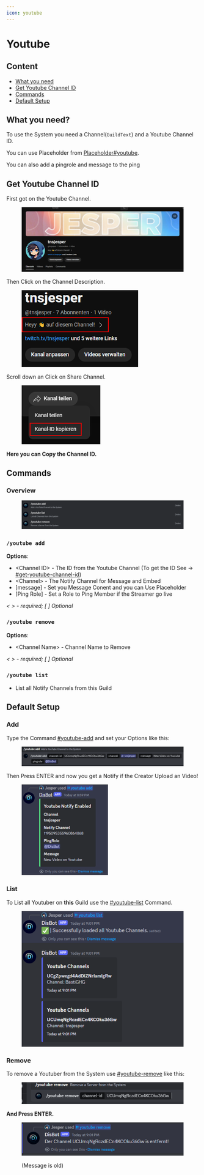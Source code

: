 ```yaml
---
icon: youtube
---
```


# Youtube

## Content

* [What you need](youtube.md#what-you-need)
* [Get Youtube Channel ID](youtube.md#get-youtube-channel-id)
* [Commands](youtube.md#commands)
* [Default Setup](youtube.md#default-setup)

## What you need?

To use the System you need a Channel(`GuildText`) and a Youtube Channel ID.

You can use Placeholder from [Placeholder#youtube](https://docs.disbot.xyz/customisation/placeholder#youtube).&#x20;

You can also add a pingrole and message to the ping



## Get Youtube Channel ID

First got on the Youtube Channel.

<figure><img src="../.gitbook/assets/image (2) (1) (1) (1) (1).png" alt=""><figcaption></figcaption></figure>

Then Click on the Channel Description.

<figure><img src="../.gitbook/assets/image (3) (1) (1).png" alt=""><figcaption></figcaption></figure>

Scroll down an Click on Share Channel.

<figure><img src="../.gitbook/assets/image (4) (1) (1).png" alt=""><figcaption></figcaption></figure>

**Here you can Copy the Channel ID.**



## Commands

### Overview

<figure><img src="../.gitbook/assets/image (1) (1) (1) (1) (1).png" alt=""><figcaption></figcaption></figure>

### `/youtube add`

**Options**:

* \<Channel ID> - The ID from the Youtube Channel (To get the ID See -> [#get-youtube-channel-id](youtube.md#get-youtube-channel-id "mention"))
* \<Channel> - The Notify Channel for Message and Embed
* \[message] - Set you Message Conent and you can Use Placeholder
* \[Ping Role] - Set a Role to Ping Member if the Streamer go live

_< > - required; \[ ] Optional_



### `/youtube remove`

**Options**:

* \<Channel Name> - Channel Name to Remove

_< > - required; \[ ] Optional_



### `/youtube list`

* List all Notify Channels from this Guild

## Default Setup



### Add

Type the Command [#youtube-add](youtube.md#youtube-add "mention") and set your Options like this:

<figure><img src="../.gitbook/assets/image (6).png" alt=""><figcaption></figcaption></figure>

Then Press ENTER and now you get a Notify if the Creator Upload an Video!

<figure><img src="../.gitbook/assets/image (8).png" alt="" width="226"><figcaption></figcaption></figure>

### List

To List all Youtuber on **this** Guild use the [#youtube-list](youtube.md#youtube-list "mention") Command.

<figure><img src="../.gitbook/assets/image (9).png" alt=""><figcaption></figcaption></figure>

### Remove

To remove a Youtuber from the System use [#youtube-remove](youtube.md#youtube-remove "mention") like this:

<figure><img src="../.gitbook/assets/image (10).png" alt=""><figcaption></figcaption></figure>

**And Press ENTER.**

<figure><img src="../.gitbook/assets/image (11).png" alt=""><figcaption><p>(Message is old)</p></figcaption></figure>
